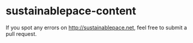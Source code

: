 sustainablepace-content
=======================

If you spot any errors on http://sustainablepace.net, feel free to submit a pull request.
